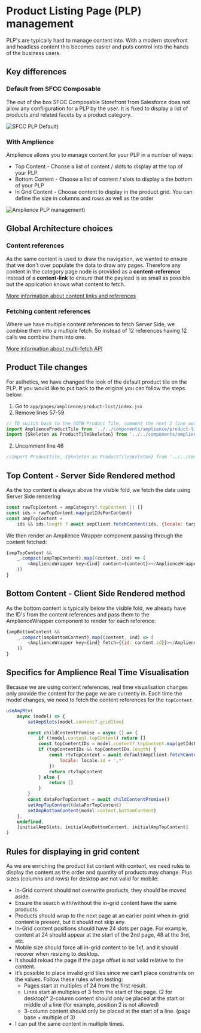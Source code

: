 # Product Listing Page (PLP) management

PLP's are typically hard to manage content into. With a modern storefront and headless content this becomes easier and puts control into the hands of the business users.

## Key differences

### Default from SFCC Composable
The out of the box SFCC Composable Storefront from Salesforce does not allow any confiiguration for a PLP by the user. It is fixed to display a list of products and related facets by a product category.

![SFCC PLP Default)](./media/PLP_-_default-from-sfcc-composable.png)

### With Amplience

Amplience allows you to manage content for your PLP in a number of ways:
* Top Content - Choose a list of content / slots to display at the top of your PLP
* Bottom Content - Choose a list of content / slots to display a the bottom of your PLP
* In Grid Content - Choose content to display in the product grid. You can define the size in columns and rows as well as the order

![Amplience PLP management)](./media/PLP_-_amplience-management.png)

## Global Architecture choices

### Content references
As the same content is used to draw the navigation, we wanted to ensure that we don't over populate the data to draw any pages. Therefore any content in the category page node is provided as a **content-reference** instead of a **content-link** to ensure that the payload is as small as possible but the application knows what content to fetch.

[More information about content links and references](https://amplience.com/docs/integration/choosers.html#linksandreferences)

### Fetching content references
Where we have multiple content references to fetch Server Side, we combine them into a multiple fetch. So instead of 12 references having 12 calls we combine them into one.

[More information about multi-fetch API](https://amplience.com/docs/development/contentdelivery/readme.html#multipleitems)

## Product Tile changes
For asthetics, we have changed the look of the default product tile on the PLP. If you would like to put back to the original you can follow the steps below:

1) Go to `app/pages/amplience/product-list/index.jsx`
2) Remove lines 57-59
```javascript
// TO switch back to the OOTB Product Tile, comment the next 2 line out and uncomment line 46 above
import AmplienceProductTile from '../../components/amplience/product-tile'
import {Skeleton as ProductTileSkeleton} from '../../components/amplience/product-tile'
```
2) Uncomment line 46
```javascript
//import ProductTile, {Skeleton as ProductTileSkeleton} from '../../components/product-tile'
```

## Top Content - Server Side Rendered method
As the top content is always above the visible fold, we fetch the data using Server Side rendering

```javascript
const rawTopContent = ampCategory?.topContent || []
const ids = rawTopContent.map(getIdsForContent)
const ampTopContent =
    ids && ids.length ? await ampClient.fetchContent(ids, {locale: targetLocale}) : []
```
We then render an Amplience Wrapper component passing through the content fetched:

```javascript
{ampTopContent &&
    _.compact(ampTopContent).map((content, ind) => (
        <AmplienceWrapper key={ind} content={content}></AmplienceWrapper>
    ))
}
```

## Bottom Content - Client Side Rendered method
As the bottom content is typically below the visible fold, we already have the ID's from the content references and pass them to the AmplienceWrapper component to render for each reference:

```javascript
{ampBottomContent &&
    _.compact(ampBottomContent).map((content, ind) => (
        <AmplienceWrapper key={ind} fetch={{id: content.id}}></AmplienceWrapper>
    ))
}
```

## Specifics for Amplience Real Time Visualisation
Because we are using content references, real time visualisation changes only provide the content for the page we are currently in. Each time the model changes, we need to fetch the content references for the `topContent`.

```javascript
useAmpRtv(
    async (model) => {
        setAmpSlots(model.content?.gridItem)

        const childContentPromise = async () => {
            if (!model.content.topContent) return []
            const topContentIDs = model.content?.topContent.map(getIdsForContent) || []
            if (topContentIDs && topContentIDs.length) {
                const rtvTopContent = await defaultAmpClient.fetchContent(topContentIDs, {
                    locale: locale.id + ',*'
                })
                return rtvTopContent
            } else {
                return []
            }
        }
        const dataForTopContent = await childContentPromise()
        setAmpTopContent(dataForTopContent)
        setAmpBottomContent(model.content.bottomContent)
    },
    undefined,
    [initialAmpSlots, initialAmpBottomContent, initialAmpTopContent]
)
```

## Rules for displaying in grid content
As we are enriching the product list content with content, we need rules to display the content as the order and quantity of products may change. Plus sizes (columns and rows) for desktop are not valid for mobile:

* In-Grid content should not overwrite products, they should be moved aside.
* Ensure the search with/without the in-grid content have the same products.
* Products should wrap to the next page at an earlier point when in-grid content is present, but it should not skip any.
* In-Grid content positions should have 24 slots per page. For example, content at 24 should appear at the start of the 2nd page, 48 at the 3rd, etc.
* Mobile size should force all in-grid content to be 1x1, and it should recover when resizing to desktop.
* It should reload the page if the page offset is not valid relative to the content.
* It’s possible to place invalid grid tiles since we can’t place constraints on the values. Follow these rules when testing:
    * Pages start at multiples of 24 from the first result.
    * Lines start at multiples of 3 from the start of the page. (2 for desktop)* 2-column content should only be placed at the start or middle of a line (for example, position 2 is not allowed)
    * 3-column content should only be placed at the start of a line. (page base + multiple of 3)
* I can put the same content in multiple times.
